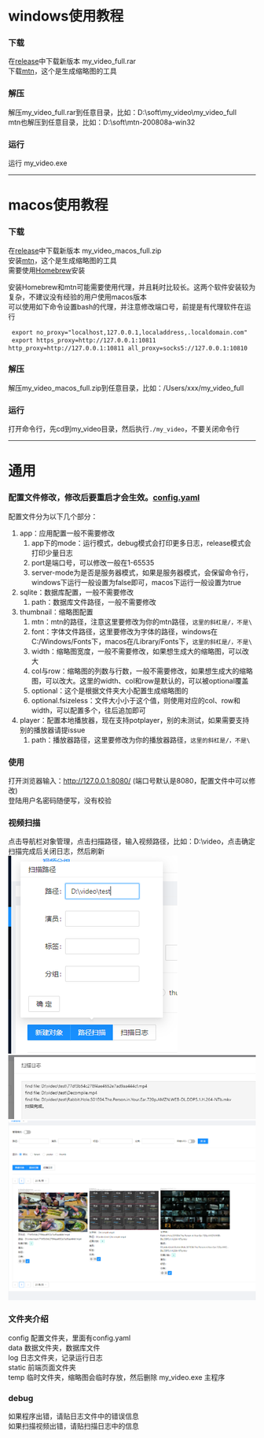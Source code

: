 # windows使用教程


### 下载

在[release](https://github.com/xi-mad/my_video/releases)中下载新版本 my_video_full.rar  
下载[mtn](https://moviethumbnail.sourceforge.net/)，这个是生成缩略图的工具

### 解压
解压my_video_full.rar到任意目录，比如：D:\soft\my_video\my_video_full  
mtn也解压到任意目录，比如：D:\soft\mtn-200808a-win32

### 运行
运行 my_video.exe  

----

# macos使用教程

### 下载

在[release](https://github.com/xi-mad/my_video/releases)中下载新版本 my_video_macos_full.zip  
安装[mtn](https://gitlab.com/movie_thumbnailer/mtn/-/wikis/home#macos)，这个是生成缩略图的工具  
需要使用[Homebrew](https://brew.sh/)安装

安装Homebrew和mtn可能需要使用代理，并且耗时比较长。这两个软件安装较为复杂，不建议没有经验的用户使用macos版本  
可以使用如下命令设置bash的代理，并注意修改端口号，前提是有代理软件在运行
```
 export no_proxy="localhost,127.0.0.1,localaddress,.localdomain.com"
 export https_proxy=http://127.0.0.1:10811 http_proxy=http://127.0.0.1:10811 all_proxy=socks5://127.0.0.1:10810
```

### 解压
解压my_video_macos_full.zip到任意目录，比如：/Users/xxx/my_video_full

### 运行
打开命令行，先cd到my_video目录，然后执行`./my_video`，不要关闭命令行

---

# 通用

### 配置文件修改，修改后要重启才会生效。[config.yaml](https://github.com/xi-mad/my_video/blob/master/backend/config/config.yaml)
配置文件分为以下几个部分：  
1. app：应用配置一般不需要修改  
   1. app下的mode：运行模式，debug模式会打印更多日志，release模式会打印少量日志  
   2. port是端口号，可以修改一般在1-65535  
   3. server-mode为是否是服务器模式，如果是服务器模式，会保留命令行，windows下运行一般设置为false即可，macos下运行一般设置为true
2. sqlite：数据库配置，一般不需要修改  
   1. path：数据库文件路径，一般不需要修改  
3. thumbnail：缩略图配置  
   1. mtn：mtn的路径，注意这里要修改为你的mtn路径，`这里的斜杠是/，不是\ `     
   2. font：字体文件路径，这里要修改为字体的路径，windows在C:/Windows/Fonts下，macos在/Library/Fonts下，`这里的斜杠是/，不是\ `    
   3. width：缩略图宽度，一般不需要修改，如果想生成大的缩略图，可以改大  
   4. col与row：缩略图的列数与行数，一般不需要修改，如果想生成大的缩略图，可以改大。这里的width、col和row是默认的，可以被optional覆盖  
   5. optional：这个是根据文件夹大小配置生成缩略图的  
   6. optional.fsizeless：文件大小小于这个值，则使用对应的col、row和width，可以配置多个，往后追加即可
4. player：配置本地播放器，现在支持potplayer，别的未测试，如果需要支持别的播放器请提issue  
   1. path：播放器路径，这里要修改为你的播放器路径，`这里的斜杠是/，不是\ `


### 使用
打开浏览器输入：http://127.0.0.1:8080/ (端口号默认是8080，配置文件中可以修改)  
登陆用户名密码随便写，没有校验

### 视频扫描
点击导航栏对象管理，点击扫描路径，输入视频路径，比如：D:\video，点击确定  
扫描完成后关闭日志，然后刷新  
![运行截图](/img/usage/1.png)
![运行截图](/img/usage/2.png)
![运行截图](/img/usage/3.png)

### 文件夹介绍
config          配置文件夹，里面有config.yaml  
data            数据文件夹，数据库文件  
log             日志文件夹，记录运行日志  
static          前端页面文件夹  
temp            临时文件夹，缩略图会临时存放，然后删除
my_video.exe    主程序

### debug
如果程序出错，请贴日志文件中的错误信息  
如果扫描视频出错，请贴扫描日志中的信息